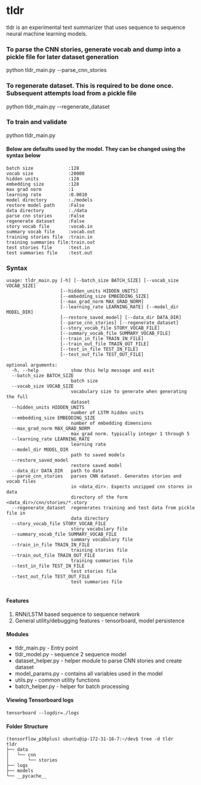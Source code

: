 # tldr

tldr is an experimental text summarizer that uses sequence to sequence neural machine learning models.

### To parse the CNN stories, generate vocab and dump into a pickle file for later dataset generation
python tldr_main.py --parse_cnn_stories

### To regenerate dataset. This is required to be done once. Subsequent attempts load from a pickle file
python tldr_main.py --regenerate_dataset

### To train and validate 
python tldr_main.py 

#### Below are defaults used by the model. They can be changed using the syntax below

```
batch size             :128
vocab size             :20000
hidden units           :128
embedding size         :128
max grad norm          :1
learning rate          :0.0010
model directory        :./models
restore model path     :False
data directory         :./data
parse cnn stories      :False
regenerate dataset     :False
story vocab file       :vocab.in
summary vocab file     :vocab.out
training stories file  :train.in
training summaries file:train.out
test stories file      :test.in
test summaries file    :test.out
```
### Syntax
```
usage: tldr_main.py [-h] [--batch_size BATCH_SIZE] [--vocab_size VOCAB_SIZE]
                    [--hidden_units HIDDEN_UNITS]
                    [--embedding_size EMBEDDING_SIZE]
                    [--max_grad_norm MAX_GRAD_NORM]
                    [--learning_rate LEARNING_RATE] [--model_dir MODEL_DIR]
                    [--restore_saved_model] [--data_dir DATA_DIR]
                    [--parse_cnn_stories] [--regenerate_dataset]
                    [--story_vocab_file STORY_VOCAB_FILE]
                    [--summary_vocab_file SUMMARY_VOCAB_FILE]
                    [--train_in_file TRAIN_IN_FILE]
                    [--train_out_file TRAIN_OUT_FILE]
                    [--test_in_file TEST_IN_FILE]
                    [--test_out_file TEST_OUT_FILE]

optional arguments:
  -h, --help            show this help message and exit
  --batch_size BATCH_SIZE
                        batch size
  --vocab_size VOCAB_SIZE
                        vocabulary size to generate when generating the full
                        dataset
  --hidden_units HIDDEN_UNITS
                        number of LSTM hidden units
  --embedding_size EMBEDDING_SIZE
                        number of embedding dimensions
  --max_grad_norm MAX_GRAD_NORM
                        max grad norm. typically integer 1 through 5
  --learning_rate LEARNING_RATE
                        learning rate
  --model_dir MODEL_DIR
                        path to saved models
  --restore_saved_model
                        restore saved model
  --data_dir DATA_DIR   path to data
  --parse_cnn_stories   parses CNN dataset. Generates stories and vocab files
                        in <data_dir>. Expects unzipped cnn stores in data
                        directory of the form <data_dir>/cnn/stories/*.story
  --regenerate_dataset  regenerates training and test data from pickle file in
                        data directory
  --story_vocab_file STORY_VOCAB_FILE
                        story vocabulary file
  --summary_vocab_file SUMMARY_VOCAB_FILE
                        summary vocabulary file
  --train_in_file TRAIN_IN_FILE
                        training stories file
  --train_out_file TRAIN_OUT_FILE
                        training summaries file
  --test_in_file TEST_IN_FILE
                        test stories file
  --test_out_file TEST_OUT_FILE
                        test summaries file
                        
  ```  
  #### Features
  
  1. RNN/LSTM based sequence to sequence network
  2. General utility/debugging features - tensorboard, model persistence
  
  
  #### Modules
  
  * tldr_main.py - Entry point
  * tldr_model.py - sequence 2 sequence model
  * dataset_helper.py - helper module to parse CNN stories and create dataset
  * model_params.py - contains all variables used in the model
  * utils.py - common utility functions
  * batch_helper.py - helper for batch processing
  
  #### Viewing Tensorboard logs
  
  ```
  tensorboard --logdir=./logs
  ```
  
  #### Folder Structure
  ```
  (tensorflow_p36plus) ubuntu@ip-172-31-16-7:~/dev$ tree -d tldr
tldr
├── data
│   └── cnn
│       └── stories
├── logs
├── models
└── __pycache__
```
